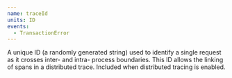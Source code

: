 ```yaml
---
name: traceId
units: ID
events:
  - TransactionError
---
```


A unique ID (a randomly generated string) used to identify a single request as it crosses inter- and intra- process boundaries. This ID allows the linking of spans in a distributed trace. Included when distributed tracing is enabled.